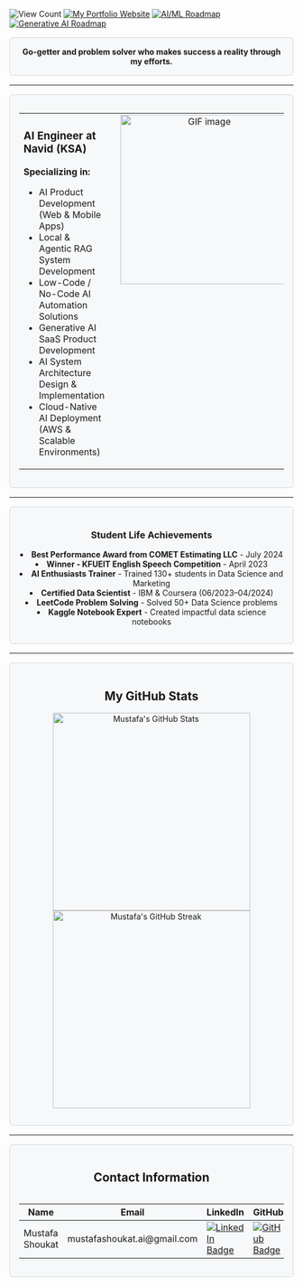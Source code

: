![View Count](https://komarev.com/ghpvc/?username=Mustafa-Shoukat1&color=blue) [![My Portfolio Website](https://img.shields.io/badge/My_Portfolio_Website-blue)](https://mustafashoukat.netlify.app/) [![AI/ML Roadmap](https://img.shields.io/badge/AI/ML-Roadmap-blue)](https://github.com/Mustafa-Shoukat1/My-AI-and-Data-Science-Journey-Personal-Roadmaps-of-AI-ML-DS/blob/main/Data%20Scientist_%7C_Machine_Learning_Engineer_Roadmap.md) [![Generative AI Roadmap](https://img.shields.io/badge/Generative_AI-Roadmap-blue)](https://github.com/Mustafa-Shoukat1/My-AI-and-Data-Science-Journey-Personal-Roadmaps-of-AI-ML-DS)

<div align="center" style="border: 1px solid #d0d7de; border-radius: 6px; padding: 16px; margin-top: 16px; margin-bottom: 16px; background-color: #f6f8fa;">
  <p align="center" style="margin:0;"><strong>Go-getter and problem solver who makes success a reality through my efforts.</strong></p>
</div>

---

<div style="border: 1px solid #d0d7de; border-radius: 6px; padding: 16px; margin-top: 16px; margin-bottom: 16px; background-color: #f6f8fa;">
  <table>
    <tr>
      <td valign="top" style="padding-right: 20px;">
        <h3><strong>AI Engineer at Navid (KSA)</strong></h3>
        <p><strong>Specializing in:</strong></p>
        <ul>
          <li>AI Product Development (Web & Mobile Apps)</li>
          <li>Local & Agentic RAG System Development</li>
          <li>Low-Code / No-Code AI Automation Solutions</li>
          <li>Generative AI SaaS Product Development</li>
          <li>AI System Architecture Design & Implementation</li>
          <li>Cloud-Native AI Deployment (AWS & Scalable Environments)</li>
        </ul>
      </td>
      <td valign="top" align="center">
        <img src="https://th.bing.com/th/id/R.23b8ca23938cdddef47d5c1a63efccc5?rik=qw1BV30irxq%2bpQ&pid=ImgRaw&r=0" width="300" alt="GIF image">
      </td>
    </tr>
  </table>
</div>

---

<div style="border: 1px solid #d0d7de; border-radius: 6px; padding: 16px; margin-top: 16px; margin-bottom: 16px; background-color: #f6f8fa;">
  <h3 align="center">Student Life Achievements</h3>
  <ul align="center" style="list-style-position: inside; padding-left: 0;">
    <li><strong>Best Performance Award from COMET Estimating LLC</strong> - July 2024</li>
    <li><strong>Winner - KFUEIT English Speech Competition</strong> - April 2023</li>
    <li><strong>AI Enthusiasts Trainer</strong> - Trained 130+ students in Data Science and Marketing</li>
    <li><strong>Certified Data Scientist</strong> - IBM & Coursera (06/2023–04/2024)</li>
    <li><strong>LeetCode Problem Solving</strong> - Solved 50+ Data Science problems</li>
    <li><strong>Kaggle Notebook Expert</strong> - Created impactful data science notebooks</li>
  </ul>
</div>

---

<div style="border: 1px solid #d0d7de; border-radius: 6px; padding: 16px; margin-top: 16px; margin-bottom: 16px; background-color: #f6f8fa;">
  <h2 align="center">My GitHub Stats</h2>
  <p align="center">
    <img src="https://github-readme-stats.vercel.app/api?username=mustafa-shoukat1&show_icons=true&locale=en&theme=tokyonight" alt="Mustafa's GitHub Stats" width="350"/>
    <img src="https://github-readme-streak-stats.herokuapp.com/?user=mustafa-shoukat1&theme=tokyonight" alt="Mustafa's GitHub Streak" width="350"/>
  </p>
</div>

---

<div style="border: 1px solid #d0d7de; border-radius: 6px; padding: 16px; margin-top: 16px; margin-bottom: 16px; background-color: #f6f8fa;">
  <h2 align="center">Contact Information</h2>
  <div style="overflow-x:auto;">
    <table>
      <thead>
        <tr>
          <th>Name</th>
          <th>Email</th>
          <th>LinkedIn</th>
          <th>GitHub</th>
          <th>Kaggle</th>
          <th>WhatsApp</th>
        </tr>
      </thead>
      <tbody>
        <tr>
          <td>Mustafa Shoukat</td>
          <td>mustafashoukat.ai@gmail.com</td>
          <td>
            <a href="https://www.linkedin.com/in/mustafashoukat/" target="_blank">
              <img src="https://img.shields.io/badge/LinkedIn-0e76a8.svg?style=for-the-badge&logo=LinkedIn&logoColor=white" alt="LinkedIn Badge">
            </a>
          </td>
          <td>
            <a href="https://github.com/Mustafa-Shoukat1" target="_blank">
              <img src="https://img.shields.io/badge/GitHub-171515.svg?style=for-the-badge&logo=GitHub&logoColor=white" alt="GitHub Badge">
            </a>
          </td>
          <td>
            <a href="https://www.kaggle.com/mustafashoukat" target="_blank">
              <img src="https://img.shields.io/badge/Kaggle-20beff.svg?style=for-the-badge&logo=Kaggle&logoColor=white" alt="Kaggle Badge">
            </a>
          </td>
          <td>
            <a href="https://wa.me/923093609261" target="_blank">
              <img src="https://img.shields.io/badge/WhatsApp-25D366.svg?style=for-the-badge&logo=WhatsApp&logoColor=white" alt="WhatsApp Badge">
            </a>
          </td>
        </tr>
      </tbody>
    </table>
  </div>
</div>
